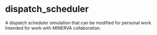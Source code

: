 # dispatch_scheduler
A dispatch scheduler simulation that can be modified for personal work. Intended for work with MINERVA collaboration.
